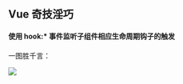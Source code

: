 ## Vue 奇技淫巧

#### 使用 hook:* 事件监听子组件相应生命周期钩子的触发

一图胜千言：

![](http://7xlolm.com1.z0.glb.clouddn.com/2018-03-06-code%E7%9A%84%E5%89%AF%E6%9C%AC.png)
